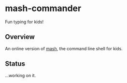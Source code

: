# mash-commander

Fun typing for kids!

## Overview

An online version of [mash](https://github.com/josephburnett/mash), the command line shell for kids.

## Status

...working on it.